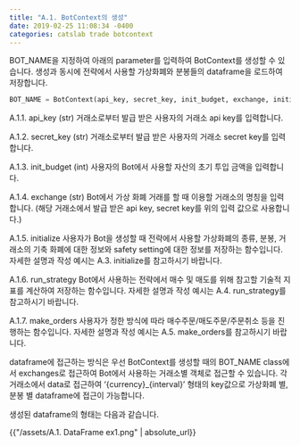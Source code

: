 ```yaml
---
title: "A.1. BotContext의 생성"
date: 2019-02-25 11:08:34 -0400
categories: catslab trade botcontext
---
```


BOT_NAME을 지정하여 아래의 parameter를 입력하여 BotContext를 생성할 수 있습니다. 
생성과 동시에 전략에서 사용할 가상화폐와 분봉들의 dataframe을 로드하여 저장합니다.


```python
BOT_NAME = BotContext(api_key, secret_key, init_budget, exchange, initialize, run_strategy, make_orders)
```

A.1.1. api_key (str)
거래소로부터 발급 받은 사용자의 거래소 api key를 입력합니다.


A.1.2. secret_key (str)
거래소로부터 발급 받은 사용자의 거래소 secret key를 입력합니다.


A.1.3. init_budget (int)
사용자의 Bot에서 사용할 자산의 초기 투입 금액을 입력합니다.


A.1.4. exchange (str)
Bot에서 가상 화폐 거래를 할 때 이용할 거래소의 명칭을 입력합니다. 
(해당 거래소에서 발급 받은 api key, secret key를 위의 입력 값으로 사용합니다.) 


A.1.5. initialize 
사용자가 Bot을 생성할 때 전략에서 사용할 가상화폐의 종류, 분봉, 거래소의 기축 화폐에 대한 정보와 safety setting에 대한 정보를 저장하는 함수입니다.
자세한 설명과 작성 예시는 A.3. initialize를 참고하시기 바랍니다.


A.1.6. run_strategy
Bot에서 사용하는 전략에서 매수 및 매도를 위해 참고할 기술적 지표를 계산하여 저장하는 함수입니다. 
자세한 설명과 작성 예시는 A.4. run_strategy를 참고하시기 바랍니다.


A.1.7. make_orders
사용자가 정한 방식에 따라 매수주문/매도주문/주문취소 등을 진행하는 함수입니다. 
자세한 설명과 작성 예시는 A.5. make_orders를 참고하시기 바랍니다.


dataframe에 접근하는 방식은 우선 BotContext를 생성할 때의 BOT_NAME class에서 exchanges로 접근하여 Bot에서 사용하는 거래소별 객체로 접근할 수 있습니다. 
각 거래소에서 data로 접근하여 ‘{currency}_{interval}’ 형태의  key값으로 가상화폐 별, 분봉 별 dataframe에 접근이 가능합니다.

생성된 dataframe의 형태는 다음과 같습니다.

{{"/assets/A.1. DataFrame ex1.png" | absolute_url}}













